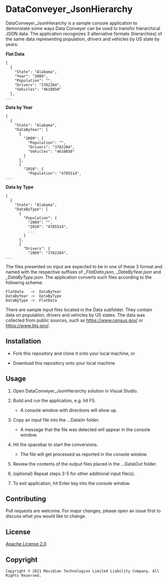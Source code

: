 # DataConveyer_JsonHierarchy

DataConveyer_JsonHierarchy is a sample console application to demonstate some ways Data Conveyer can be used to
transfor hierarchical JSON data. The application recognizes 3 alternative formats (hierarchies) of the same data
representing population, drivers and vehicles by US state by years:

**Flat Data**
```
[
  {
    "State": "Alabama",
    "Year": "2009",
    "Population": "",
    "Drivers": "3782284",
    "Vehicles": "4610850"
  },
...
```

**Data by Year**
```
[
  {
    "State": "Alabama",
    "DataByYear": [
      {
        "2009": {
          "Population": "",
          "Drivers": "3782284",
          "Vehicles": "4610850"
        }
      },
      {
        "2010": {
          "Population": "4785514",
...
```

**Data by Type**
```
[
  {
    "State": "Alabama",
    "DataByType": [
      {
        "Population": {
          "2009": "",
          "2010": "4785514",
          ...
        }
      },
      {
        "Drivers": {
          "2009": "3782284",
...
```

The files presented on input are expected to be in one of these 3 format and named with the respective suffixes of
*_FlatData.json*, *_DataByYear.json* and *_DataByType.json*. The application converts such files according to the following scheme:
   
    FlatData   ->  DataByYear
    DataByYear ->  DataByType
    DataByType ->  FlatData

There are sample input files located in the Data subfolder. They contain data on population, drivers and vehicles by US states.
The data was collected from public sources, such as https://www.census.gov/ or https://www.bts.gov/.

## Installation

* Fork this repository and clone it onto your local machine, or

* Download this repository onto your local machine.

## Usage

1. Open DataConveyer_JsonHierarchy solution in Visual Studio.

2. Build and run the application, e.g. hit F5.

    - A console window with directions will show up.

3. Copy an input file into the ...Data\In folder.

    - A message that the file was detected will appear in the console window.

4. Hit the spacebar to start the conversions.

    - The file will get processed as reported in the console window.

5. Review the contents of the output files placed in the ...Data\Out folder.

6. (optional) Repeat steps 3-5 for other additional input file(s).

7. To exit application, hit Enter key into the console window.


## Contributing

Pull requests are welcome. For major changes, please open an issue first to discuss what you would like to change.

## License

[Apache License 2.0](https://choosealicense.com/licenses/apache-2.0/)

## Copyright

```
Copyright © 2021 Mavidian Technologies Limited Liability Company. All Rights Reserved.
```
